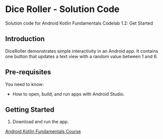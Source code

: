 Dice Roller - Solution Code
===========================

Solution code for Android Kotlin Fundamentals Codelab 1.2: Get Started

Introduction
------------

DiceRoller demonstrates simple interactivity in an Android app.
It contains one button that updates a text view with a random
value between 1 and 6.

Pre-requisites
--------------

You need to know:
- How to open, build, and run apps with Android Studio.


Getting Started
---------------

1. Download and run the app.

[Android Kotlin Fundamentals Course](https://codelabs.developers.google.com/android-kotlin-fundamentals/)